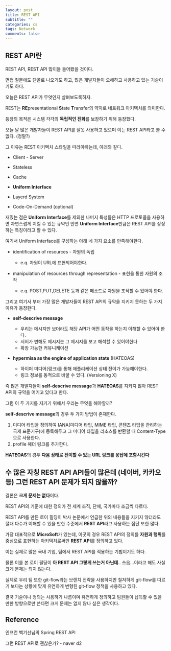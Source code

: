 ```yaml
---
layout: post
title: REST API
subtitle: ""
categories: cs
tags: Network
comments: false
---
```


## REST API란

REST API, REST API 많이들 들어봤을 것이다.

면접 질문에도 단골로 나오기도 하고, 많은 개발자들이 오해하고 사용하고 있는 기술이기도 하다.

오늘은 REST API가 무엇인지 살펴보도록하자.

REST는 **RE**presentational **S**tate **T**ransfer의 약자로 네트워크 아키텍처를 의미한다.

등장의 목적은 시스템 각각의 **독립적인 진화**를 보장하기 위해 등장했다.

오늘 날 많은 개발자들이 REST API를 잘못 사용하고 있으며 이는 REST API라고 볼 수 없다. (정말?)

그 이유는 REST 아키텍처 스타일을 따라야하는데, 아래와 같다.

- Client - Server

- Stateless

- Cache

- **Uniform Interface**

- Layerd System

- Code-On-Demand (optional)

재밌는 점은 **Uniform Interface**를 제외한 나머지 특성들은 HTTP 프로토콜을 사용하면 자연스럽게 지킬 수 있는 규약인 반면 **Uniform Interface**만큼은 REST API를 상징하는 특징이라고 할 수 있다.

여기서 Uniform Interface를 구성하는 아래 네 가지 요소를 만족해야한다.

- identification of resources - 자원의 독립
  -  e.q. 자원이 URL에 표현되어야한다.

- manipulation of resources through representation - 표현을 통한 자원의 조작 
  - e.q. POST,PUT,DELETE 등과 같은 메소드로 자원을 조작할 수 있어야 한다.

그리고 여기서 부터 가장 많은 개발자들이 REST API의 규약을 지키지 못하는 두 가지 이유가 등장한다.

- **self-descrive message**
  - 우리는 메시지만 보더라도 해당 API가 어떤 동작을 하는지 이해할 수 있어야 한다.
  - 서버가 변해도 메시지는 그 메시지를 보고 해석할 수 있어야한다
  - 확장 가능한 커뮤니케이션

- **hypermisa as the engine of application state** (HATEOAS)
  - 하이퍼 미디어(링크)를 통해 애플리케이션 상태 전이가 가능해야한다.
  - 링크 정보를 동적으로 바꿀 수 있다. (Versioning X)

즉 많은 개발자들이 **self-descrive message**과 **HATEOAS**를 지키지 않아 REST API의 규약을 어기고 있다고 한다.

그럼 이 두 가지를 지키기 위해서 우리는 무엇을 해야할까?

**self-descrive message**의 경우 두 가지 방법이 존재한다.

1. 미디어 타입을 정의하여 IANA(미디어 타입, MIME 타입, 콘텐츠 타입을 관리하는 국제 표준기구)에 등록해두고 그 미디어 타입을 리소스를 반환할 때 Content-Type으로 사용한다.
2. profile 헤더 링크를 추가한다. 

**HATEOAS**의 경우 **다음 상태로 전이할 수 있는 URL 링크를 응답에 포함시킨다**

## 수 많은 자칭 REST API API들이 많은데 (네이버, 카카오 등) 그런 REST API 문제가 되지 않을까? 

결론은 **크게 문제는 없다**이다.

REST API의 기준에 대한 정의가 전 세계 조직, 단체, 국가마다 조금씩 다르다.

REST API를 만든 로이 필딩이 박사 논문에서 언급한 위의 내용들을 지키지 않더라도 절대 다수가 이해할 수 있을 만한 수준에서 **REST API**라고 사용하는 집단 또한 많다.

가장 대표적으로 **MicroSoft**가 있는데, 이곳의 경우 REST API의 정의를 **자원과 행위**를 중심으로 표현하는 아키텍처로써만 **REST API**를 정의하고 있다.

이는 실제로 많은 국내 기업, 팀에서 REST API를 적용하는 기법이기도 하다.

물론 이를 본 로이 필딩이 **아 REST API 그렇게 쓰는거 아닌데**.. 쓰읍...이라고 해도 사실 크게 문제는 되지 않는다.

실제로 우리 팀 또한 git-flow라는 브랜치 전략을 사용하지만 철저하게 git-flow를 따르기 보다는 상황에 맞게 유연하게 변형된 git-flow 정책을 사용하고 있다.

결국 기술이나 정의는 사용하기 나름이며 유연하게 정의하고 팀원들이 납득할 수 있을 만한 방향으로만 쓴다면 크게 문제는 없지 않나 싶은 생각이다.

## Reference

인프런 백기선님의 Spring REST API

그런 REST API로 괜찮은가? - naver d2